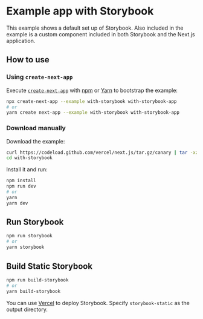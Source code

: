 # Example app with Storybook

This example shows a default set up of Storybook. Also included in the example is a custom component included in both Storybook and the Next.js application.

## How to use

### Using `create-next-app`

Execute [`create-next-app`](https://github.com/vercel/next.js/tree/canary/packages/create-next-app) with [npm](https://docs.npmjs.com/cli/init) or [Yarn](https://yarnpkg.com/lang/en/docs/cli/create/) to bootstrap the example:

```bash
npx create-next-app --example with-storybook with-storybook-app
# or
yarn create next-app --example with-storybook with-storybook-app
```

### Download manually

Download the example:

```bash
curl https://codeload.github.com/vercel/next.js/tar.gz/canary | tar -xz --strip=2 next.js-canary/examples/with-storybook
cd with-storybook
```

Install it and run:

```bash
npm install
npm run dev
# or
yarn
yarn dev
```

## Run Storybook

```bash
npm run storybook
# or
yarn storybook
```

## Build Static Storybook

```bash
npm run build-storybook
# or
yarn build-storybook
```

You can use [Vercel](https://vercel.com/import?filter=next.js&utm_source=github&utm_medium=readme&utm_campaign=next-example) to deploy Storybook. Specify `storybook-static` as the output directory.
